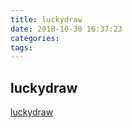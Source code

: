 ```yaml
---
title: luckydraw
date: 2018-10-30 16:37:23
categories:
tags:
---
```


## luckydraw

[luckydraw](/2018/lucky/GB-canvas-turntable.html)
